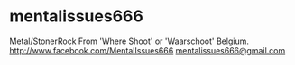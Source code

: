 mentalissues666
===============

Metal/StonerRock From 'Where Shoot' or 'Waarschoot' Belgium.
http://www.facebook.com/MentalIssues666
mentalissues666@gmail.com
